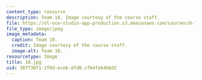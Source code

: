 ```yaml
---
content_type: resource
description: Team 10. Image courtesy of the course staff.
file: https://ol-ocw-studio-app-production.s3.amazonaws.com/courses/6-186-mobile-autonomous-systems-laboratory-january-iap-2005/387f30f12f0dece6dfd8cf64fe64b6d2_10.jpg
file_type: image/jpeg
image_metadata:
  caption: Team 10.
  credit: Image courtesy of the course staff.
  image-alt: Team 10.
resourcetype: Image
title: 10.jpg
uid: 387f30f1-2f0d-ece6-dfd8-cf64fe64b6d2
---
```

